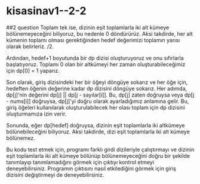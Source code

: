 # kisasinav1--2-2
##2 question
Toplam tek ise, dizinin eşit toplamlarla iki alt kümeye bölünemeyeceğini biliyoruz, bu nedenle 0 döndürürüz. Aksi takdirde, her alt kümenin toplamı olması gerektiğinden hedef değerimizi toplamın yarısı olarak belirleriz. /2.

Ardından, hedef+1 boyutunda bir dp dizisi oluşturuyoruz ve onu sıfırlarla başlatıyoruz. Toplamı 0 olan bir altkümeyi her zaman oluşturabileceğimiz için dp[0] = 1 yaparız.

Son olarak, giriş dizisindeki her bir öğeyi döngüye sokarız ve her öğe için, hedeften öğenin değerine kadar dp dizisini döngüye sokarız. Her adımda, dp[j]'nin değerini dp[j] || dp[j - sayılar[i]]. Bu, dp[j] zaten doğruysa veya dp[j - nums[i]] doğruysa, dp[j]'yi doğru olarak ayarladığımız anlamına gelir. Bu, giriş öğeleri kullanılarak oluşturulabilecek her olası toplam için dp dizisini oluşturmamıza izin verir.

Sonunda, eğer dp[hedef] doğruysa, dizinin eşit toplamlarla iki altkümeye bölünebileceğini biliyoruz. Aksi takdirde, dizi eşit toplamlarla iki alt kümeye bölünemez.

Bu kodu test etmek için, programı farklı girdi dizileriyle çalıştırmayı ve dizinin eşit toplamlarla iki alt kümeye bölünüp bölünemeyeceğini doğru bir şekilde tanımlayıp tanımlamadığını görmek için çıktıyı kontrol etmeyi deneyebilirsiniz. Programın çıktısını nasıl etkilediğini görmek için giriş dizisini değiştirmeyi de deneyebilirsiniz.
